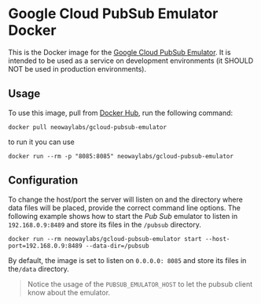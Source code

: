 # Google Cloud PubSub Emulator Docker
This is the Docker image for the [Google Cloud PubSub Emulator](https://cloud.google.com/sdk/gcloud/reference/beta/emulators/pubsub/). It is intended to be used as a service on development environments (it SHOULD NOT be used in production environments).

## Usage
To use this image, pull from [Docker Hub](https://hub.docker.com/r/neowaylabs/gcloud-pubsub-emulator/), run the following command:

```
docker pull neowaylabs/gcloud-pubsub-emulator
```

to run it you can use

    docker run --rm -p "8085:8085" neowaylabs/gcloud-pubsub-emulator

## Configuration
To change the host/port the server will listen on and the directory where data files will be placed, provide the correct command line options.
The following example shows how to start the *Pub Sub* emulator to listen in `192.168.0.9:8489` and store its files in the `/pubsub` directory.

    docker run --rm neowaylabs/gcloud-pubsub-emulator start --host-port=192.168.0.9:8489 --data-dir=/pubsub

By default, the image is set to listen on `0.0.0.0: 8085` and store its files in the`/data` directory.

> Notice the usage of the `PUBSUB_EMULATOR_HOST` to let the pubsub client know about the emulator.